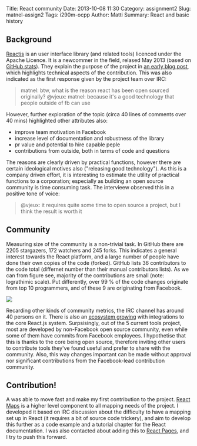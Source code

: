 Title: React community
Date: 2013-10-08 11:30
Category: assignment2
Slug: matnel-assign2
Tags: i290m-ocpp
Author: Matti
Summary: React and basic history

## Background

[Reactjs](http://facebook.github.io/react/) is an user interface library (and related tools) licenced under the Apache Licence. It is a newcommer in the field, relased May 2013 (based on [GitHub stats](https://github.com/facebook/react/graphs/contributors)). They explain the purpose of the project in [an early blog post](http://facebook.github.io/react/blog/2013/06/05/why-react.html), which highlights technical aspects of the contribution. This was also indicated as the first response given by the project team over IRC:

> matnel: btw, what is the reason react has been open sourced originally?
> @vjeux: matnel: because it's a good technology that people outside of fb can use

However, further exploration of the topic (circa 40 lines of comments over 40 mins) highlighted other attributes also:

- improve team motivation in Facebook
- increase level of documentation and robustness of the library
- pr value and potential to hire capable peple
- contributions from outside, both in terms of code and questions

The reasons are clearly driven by practical functions, however there are certain ideological motives also ("releasing good technology"). As this is a company driven effort, it is interesting to estimate the utility of practical functions to a corporation; especially as building an open source community is time consuming task. The intervieew observed this in a positive tone of voice:

> @vjeux: it requires quite some time to open source a project, but I think the result is worth it

## Community

Measuring size of the community is a non-trivial task. In GitHub there are 2205 stargazers, 172 watchers and 245 forks. This indicates a general interest towards the React platform, and a large number of people have done their own copies of the code (forked). GitHub lists 36 contributors to the code total (differnet number than their manual contributors lists). As we can from figure see, majority of the contributions are small (note: lograthimic scale). Put differently, over 99 % of the code changes originate from top 10 programmers, and of these 9 are originating from Facebook.

![](/images/matnel-a2-contributors.png "")

Recarding other kinds of community metrics, the IRC channel has around 40 persons on it. There is also an [ecosystem growing](http://facebook.github.io/react/docs/tooling-integration.html) with integrations to the core React.js system. Surpsisingly, out of the 5 current tools project, most are developed by non-Facebook open source community, even while some of them have commits from Facebook employees. I hypothetise that this is thanks to the core being open source, therefore inviting other users to contribute tools they've found useful and prefer to share with the community. Also, this way changes important can be made without approval nor significant contributions from the Facebook-lead contribution community.

## Contribution!

A was able to move fast and make my first contribution to the project. [React Maps](https://github.com/matnel/react-maps) is a higher level component to all mapping needs of the project. I developed it based on IRC discussion about the difficulty to have a mapping set up in React (it requires a bit of source code trickery), and aim to develop this further as a code example and a tutorial chapter for the React documentation. I was also contacted about adding this to [React Pages](https://github.com/facebook/react-page/), and I try to push this forward.